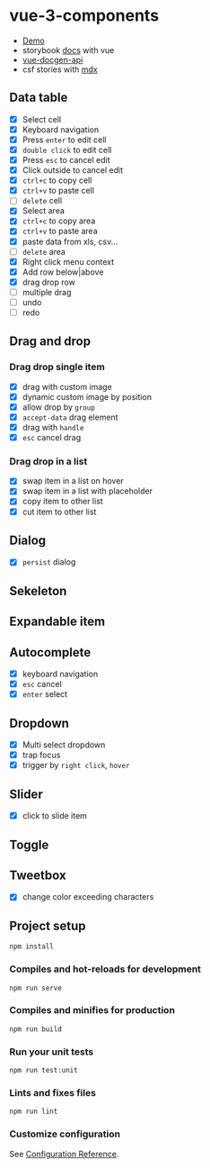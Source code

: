 # vue-3-components
- [Demo](https://xiaosasori.github.io/my-vue-components/?path=/story/datatable-sample--sample)
- storybook [docs](https://github.com/storybookjs/storybook/tree/next/addons/docs/vue) with vue
- [vue-docgen-api](https://github.com/vue-styleguidist/vue-styleguidist/tree/dev/packages/vue-docgen-api)
- csf stories with [mdx](https://github.com/storybookjs/storybook/blob/next/addons/docs/docs/recipes.md#csf-stories-with-mdx-docs)

## Data table

- [x] Select cell
- [x] Keyboard navigation
- [x] Press `enter` to edit cell
- [x] `double click` to edit cell
- [x] Press `esc` to cancel edit
- [x] Click outside to cancel edit
- [x] `ctrl+c` to copy cell
- [x] `ctrl+v` to paste cell
- [ ] `delete` cell
- [x] Select area
- [x] `ctrl+c` to copy area
- [x] `ctrl+v` to paste area
- [x] paste data from xls, csv...
- [ ] `delete` area
- [x] Right click menu context
- [x] Add row below|above
- [x] drag drop row
- [ ] multiple drag
- [ ] undo
- [ ] redo

## Drag and drop

### Drag drop single item
- [x] drag with custom image
- [x] dynamic custom image by position
- [x] allow drop by `group` 
- [x] `accept-data` drag element
- [x] drag with `handle`
- [x] `esc` cancel drag

### Drag drop in a list
- [x] swap item in a list on hover
- [x] swap item in a list with placeholder
- [x] copy item to other list
- [x] cut item to other list

## Dialog
- [x] `persist` dialog
## Sekeleton
## Expandable item
## Autocomplete
- [x] keyboard navigation
- [x] `esc` cancel
- [x] `enter` select
## Dropdown
- [x] Multi select dropdown
- [x] trap focus
- [x] trigger by `right click`, `hover`
## Slider
- [x] click to slide item
## Toggle
## Tweetbox
- [x] change color exceeding characters

## Project setup
```
npm install
```

### Compiles and hot-reloads for development
```
npm run serve
```

### Compiles and minifies for production
```
npm run build
```

### Run your unit tests
```
npm run test:unit
```

### Lints and fixes files
```
npm run lint
```

### Customize configuration
See [Configuration Reference](https://cli.vuejs.org/config/).
